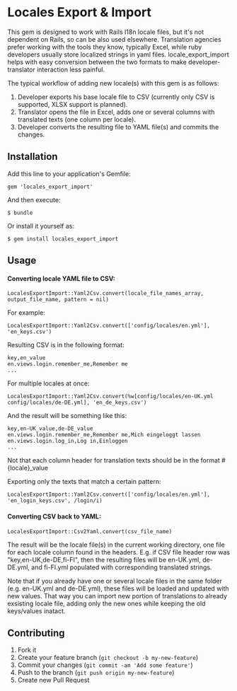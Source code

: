 # Locales Export & Import

This gem is designed to work with Rails I18n locale files, but it's not dependent on Rails, so can be also used elsewhere. Translation agencies prefer working with the tools they know, typically Excel, while ruby developers usually store localized strings in yaml files. locale_export_import helps with easy conversion between the two formats to make developer-translator interaction less painful.
  
The typical workflow of adding new locale(s) with this gem is as follows:

1. Developer exports his base locale file to CSV (currently only CSV is supported, XLSX support is planned).
2. Translator opens the file in Excel, adds one or several columns with translated texts (one column per locale).
3. Developer converts the resulting file to YAML file(s) and commits the changes.

## Installation

Add this line to your application's Gemfile:

    gem 'locales_export_import'

And then execute:

    $ bundle

Or install it yourself as:

    $ gem install locales_export_import

## Usage

#### Converting locale YAML file to CSV:
```
LocalesExportImport::Yaml2Csv.convert(locale_file_names_array, output_file_name, pattern = nil)
```

For example:
```
LocalesExportImport::Yaml2Csv.convert(['config/locales/en.yml'], 'en_keys.csv')
```
Resulting CSV is in the following format:
```
key,en_value
en.views.login.remember_me,Remember me
...
```

For multiple locales at once:
```
LocalesExportImport::Yaml2Csv.convert(%w[config/locales/en-UK.yml config/locales/de-DE.yml], 'en_de_keys.csv')
```
And the result will be something like this:
```
key,en-UK_value,de-DE_value
en.views.login.remember_me,Remember me,Mich eingeloggt lassen
en.views.login.log_in,Log in,Einloggen
...
```
Not that each column header for translation texts should be in the format #{locale}_value

Exporting only the texts that match a certain pattern:
```
LocalesExportImport::Yaml2Csv.convert(['config/locales/en.yml'], 'en_login_keys.csv', /login/i)
```

#### Converting CSV back to YAML:
```
LocalesExportImport::Csv2Yaml.convert(csv_file_name)
````

The result will be the locale file(s) in the current working directory, one file for each locale column found in the headers. E.g. if CSV file header row was "key,en-UK,de-DE,fi-FI", then the resulting files will be en-UK.yml, de-DE.yml, and fi-FI.yml populated with corresponding translated strings.

Note that if you already have one or several locale files in the same folder (e.g. en-UK.yml and de-DE.yml), these files will be loaded and updated with new values. That way you can import new portion of translations to already exsisting locale file, adding only the new ones while keeping the old keys/values inatact.


## Contributing

1. Fork it
2. Create your feature branch (`git checkout -b my-new-feature`)
3. Commit your changes (`git commit -am 'Add some feature'`)
4. Push to the branch (`git push origin my-new-feature`)
5. Create new Pull Request
